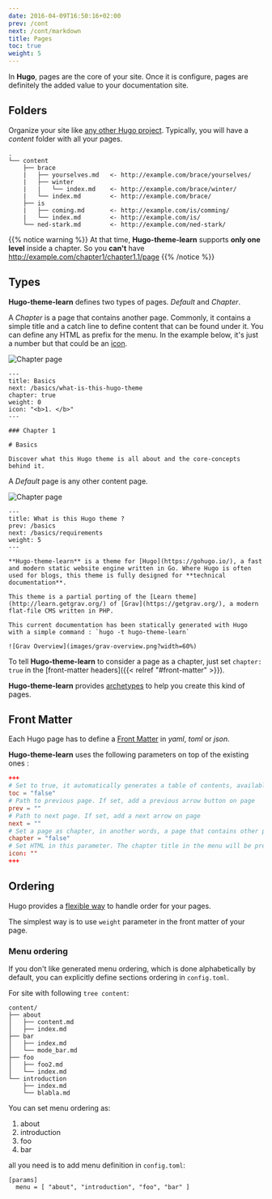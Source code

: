 ```yaml
---
date: 2016-04-09T16:50:16+02:00
prev: /cont
next: /cont/markdown
title: Pages
toc: true
weight: 5
---
```


In **Hugo**, pages are the core of your site. Once it is configure, pages are definitely the added value to your documentation site.

## Folders

Organize your site like [any other Hugo project](https://gohugo.io/content/organization/). Typically, you will have a *content* folder with all your pages.

    .
    └── content
        ├── brace
        |   ├── yourselves.md   <- http://example.com/brace/yourselves/
        |   ├── winter
        |   |   └── index.md    <- http://example.com/brace/winter/
        |   └── index.md        <- http://example.com/brace/
        ├── is
        |   ├── coming.md       <- http://example.com/is/comming/
        |   └── index.md        <- http://example.com/is/
        └── ned-stark.md        <- http://example.com/ned-stark/

{{% notice warning %}}
At that time, **Hugo-theme-learn** supports **only one level** inside a chapter. So you **can't** have http://example.com/chapter1/chapter1.1/page
{{% /notice %}}

## Types

**Hugo-theme-learn** defines two types of pages. *Default* and *Chapter*.

A *Chapter* is a page that contains another page. Commonly, it contains a simple title and a catch line to define content that can be found under it.
You can define any HTML as prefix for the menu. In the example below, it's just a number but that could be an [icon](https://fortawesome.github.io/Font-Awesome/).

![Chapter page](images/pages-chapter.png?width=50%)

    ---
    title: Basics
    next: /basics/what-is-this-hugo-theme
    chapter: true
    weight: 0
    icon: "<b>1. </b>"
    ---

    ### Chapter 1

    # Basics

    Discover what this Hugo theme is all about and the core-concepts behind it.


A *Default* page is any other content page.

![Chapter page](images/pages-default.png?width=50%)

    ---
    title: What is this Hugo theme ?
    prev: /basics
    next: /basics/requirements
    weight: 5
    ---

    **Hugo-theme-learn** is a theme for [Hugo](https://gohugo.io/), a fast and modern static website engine written in Go. Where Hugo is often used for blogs, this theme is fully designed for **technical documentation**.

    This theme is a partial porting of the [Learn theme](http://learn.getgrav.org/) of [Grav](https://getgrav.org/), a modern flat-file CMS written in PHP.

    This current documentation has been statically generated with Hugo with a simple command : `hugo -t hugo-theme-learn`

    ![Grav Overview](images/grav-overview.png?width=60%)

To tell **Hugo-theme-learn** to consider a page as a chapter, just set `chapter: true` in the [front-matter headers]({{< relref "#front-matter" >}}).

**Hugo-theme-learn** provides [archetypes](/cont/archetypes) to help you create this kind of pages.

## Front Matter

Each Hugo page has to define a [Front Matter](https://gohugo.io/content/front-matter/) in *yaml*, *toml* or *json*.

**Hugo-theme-learn** uses the following parameters on top of the existing ones :

```toml
+++
# Set to true, it automatically generates a table of contents, available in the top of the screen.
toc = "false"
# Path to previous page. If set, add a previous arrow button on page
prev = ""
# Path to next page. If set, add a next arrow on page
next = ""
# Set a page as chapter, in another words, a page that contains other pages. Changes the display and behavior of the page
chapter = "false"
# Set HTML in this parameter. The chapter title in the menu will be prefixed by this. Useful for icons.
icon: ""
+++
```

## Ordering

Hugo provides a [flexible way](https://gohugo.io/content/ordering/) to handle order for your pages.

The simplest way is to use `weight` parameter in the front matter of your page.

### Menu ordering

If you don't like generated menu ordering, which is done alphabetically by default, you
can explicitly define sections ordering in `config.toml`.

For site with following `tree content`:
```
content/
├── about
│   ├── content.md
│   ├── index.md
├── bar
│   ├── index.md
│   └── mode_bar.md
├── foo
│   ├── foo2.md
│   └── index.md
└── introduction
    ├── index.md
    └── blabla.md
```

You can set menu ordering as:

1. about
2. introduction
3. foo
4. bar

all you need is to add menu definition in `config.toml`:
```
[params]
  menu = [ "about", "introduction", "foo", "bar" ]
```
